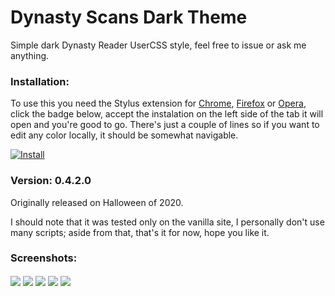 # Dynasty Scans Dark Theme
Simple dark Dynasty Reader UserCSS style, feel free to issue or ask me anything.

### Installation:
To use this you need the Stylus extension for [Chrome](https://chrome.google.com/webstore/detail/stylus/clngdbkpkpeebahjckkjfobafhncgmne), [Firefox](https://addons.mozilla.org/en-US/android/addon/styl-us/) or [Opera](https://addons.opera.com/es/extensions/details/stylus/), click the badge below, accept the instalation on the left side of the tab it will open and you're good to go.
There's just a couple of lines so if you want to edit any color locally, it should be somewhat navigable.

[![Install](https://img.shields.io/badge/Install%20directly%20with-Stylus-00adad.svg)](https://raw.githubusercontent.com/ikorobus/dynasty-scans-dark-theme/main/dsdt.user.css)

### Version: 0.4.2.0
Originally released on Halloween of 2020.

I should note that it was tested only on the vanilla site, I personally don't use many scripts; aside from that, that's it for now, hope you like it.

### Screenshots:
<img align="center" src="https://raw.githubusercontent.com/ikorobus/dynasty-scans-dark-theme/main/images/sample01v2023 fix.png"></img>
<img align="center" src="https://raw.githubusercontent.com/ikorobus/dynasty-scans-dark-theme/main/images/sample02v2023.png"></img>
<img align="center" src="https://raw.githubusercontent.com/ikorobus/dynasty-scans-dark-theme/main/images/sample04.png"></img>
<img align="center" src="https://raw.githubusercontent.com/ikorobus/dynasty-scans-dark-theme/main/images/sample05.png"></img>
<img align="center" src="https://raw.githubusercontent.com/ikorobus/dynasty-scans-dark-theme/main/images/sample03.png"></img>

